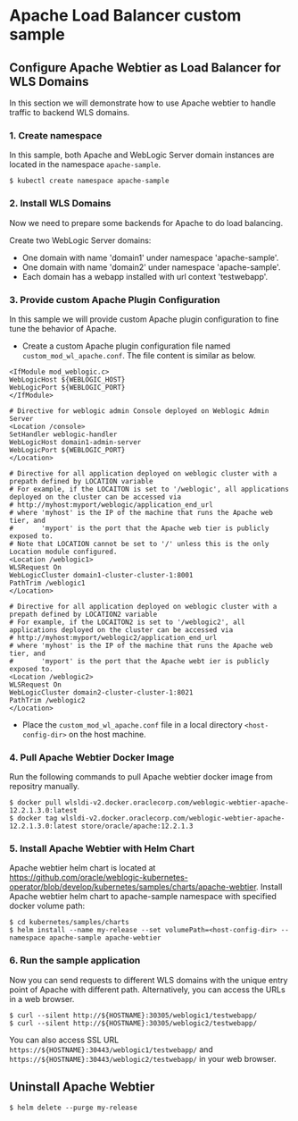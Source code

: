 # Apache Load Balancer custom sample
## Configure Apache Webtier as Load Balancer for WLS Domains
In this section we will demonstrate how to use Apache webtier to handle traffic to backend WLS domains.

### 1. Create namespace
In this sample, both Apache and WebLogic Server domain instances are located in the namespace `apache-sample`.
```
$ kubectl create namespace apache-sample
```

### 2. Install WLS Domains
Now we need to prepare some backends for Apache to do load balancing.

Create two WebLogic Server domains: 
- One domain with name 'domain1' under namespace 'apache-sample'.
- One domain with name 'domain2' under namespace 'apache-sample'.
- Each domain has a webapp installed with url context 'testwebapp'.

### 3. Provide custom Apache Plugin Configuration
In this sample we will provide custom Apache plugin configuration to fine tune the behavior of Apache.
- Create a custom Apache plugin configuration file named `custom_mod_wl_apache.conf`. The file content is similar as below.
```
<IfModule mod_weblogic.c>
WebLogicHost ${WEBLOGIC_HOST}
WebLogicPort ${WEBLOGIC_PORT}
</IfModule>

# Directive for weblogic admin Console deployed on Weblogic Admin Server
<Location /console>
SetHandler weblogic-handler
WebLogicHost domain1-admin-server
WebLogicPort ${WEBLOGIC_PORT}
</Location>

# Directive for all application deployed on weblogic cluster with a prepath defined by LOCATION variable
# For example, if the LOCAITON is set to '/weblogic', all applications deployed on the cluster can be accessed via 
# http://myhost:myport/weblogic/application_end_url
# where 'myhost' is the IP of the machine that runs the Apache web tier, and 
#       'myport' is the port that the Apache web tier is publicly exposed to.
# Note that LOCATION cannot be set to '/' unless this is the only Location module configured.
<Location /weblogic1>
WLSRequest On
WebLogicCluster domain1-cluster-cluster-1:8001
PathTrim /weblogic1
</Location>

# Directive for all application deployed on weblogic cluster with a prepath defined by LOCATION2 variable
# For example, if the LOCAITON2 is set to '/weblogic2', all applications deployed on the cluster can be accessed via
# http://myhost:myport/weblogic2/application_end_url
# where 'myhost' is the IP of the machine that runs the Apache web tier, and
#       'myport' is the port that the Apache webt ier is publicly exposed to.
<Location /weblogic2>
WLSRequest On
WebLogicCluster domain2-cluster-cluster-1:8021
PathTrim /weblogic2
</Location>
```
- Place the `custom_mod_wl_apache.conf` file in a local directory `<host-config-dir>` on the host machine.

### 4. Pull Apache Webtier Docker Image
Run the following commands to pull Apache webtier docker image from repositry manually.
```
$ docker pull wlsldi-v2.docker.oraclecorp.com/weblogic-webtier-apache-12.2.1.3.0:latest
$ docker tag wlsldi-v2.docker.oraclecorp.com/weblogic-webtier-apache-12.2.1.3.0:latest store/oracle/apache:12.2.1.3
```

### 5. Install Apache Webtier with Helm Chart
Apache webtier helm chart is located at https://github.com/oracle/weblogic-kubernetes-operator/blob/develop/kubernetes/samples/charts/apache-webtier.
Install Apache webtier helm chart to apache-sample namespace with specified docker volume path:
```
$ cd kubernetes/samples/charts
$ helm install --name my-release --set volumePath=<host-config-dir> --namespace apache-sample apache-webtier
```

### 6. Run the sample application
Now you can send requests to different WLS domains with the unique entry point of Apache with different path. Alternatively, you can access the URLs in a web browser.
```
$ curl --silent http://${HOSTNAME}:30305/weblogic1/testwebapp/
$ curl --silent http://${HOSTNAME}:30305/weblogic2/testwebapp/
```
You can also access SSL URL `https://${HOSTNAME}:30443/weblogic1/testwebapp/` and `https://${HOSTNAME}:30443/weblogic2/testwebapp/` in your web browser.

## Uninstall Apache Webtier
```
$ helm delete --purge my-release
```

